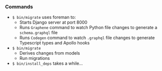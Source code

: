 ### Commands

- `$ bin/migrate` uses foreman to:
  - Starts Django server at port 8000
  - Runs `Graphene` command to watch Python file changes to generate a `schema.graphql` file
  - Runs `Codegen` command to watch `.graphql` file changes to generate Typescript types and Apollo hooks
- `$ bin/migrate`
  - Derives changes from models
  - Run migrations
- `$ bin/install_deps` takes a while...
